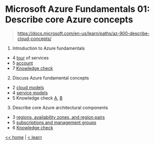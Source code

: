 # Microsoft Azure Fundamentals 01: Describe core Azure concepts

> https://docs.microsoft.com/en-us/learn/paths/az-900-describe-cloud-concepts/

1. Introduction to Azure fundamentals
- 4 [tour](114-tour.md) of services
- 5 [account](115-account.md)
- 7 [Knowledge check](117-kc.md)
2. Discuss Azure fundamental concepts
- 2 [cloud models](tocm.md)
- 4 [service models](service-models.md)
- 5 Knowledge check [A](./125A-kc.md), [B](./125B-kc.md)
3. Describe core Azure architectural components
- 3 [regions, availability zones, and region pairs](133-region.md)
- 5 [subscriptions and management groups](smg.md)
- 6 [Knowledge check](136-kc.md) 

[<< home](../az.md) | [< learn](../learn.md)